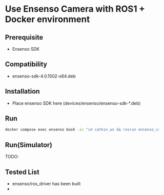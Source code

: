 # Use Ensenso Camera with ROS1 + Docker environment

## Prerequisite
- Ensenso SDK

## Compatibility
- ensenso-sdk-4.0.1502-x64.deb

## Installation
- Place ensenso SDK here (devices/ensenso/ensenso-sdk-*.deb)

## Run
```sh
docker compose exec ensenso bash -ic "cd catkin_ws && rosrun ensenso_camera ensenso_camera_node"
```

## Run(Simulator)
TODO:

## Tested List
- ensenso/ros_driver has been built
- 